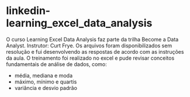# linkedin-learning_excel_data_analysis

O curso Learning Excel Data Analysis faz parte da trilha Become a Data Analyst. Instrutor: Curt Frye.
Os arquivos foram disponibilizados sem resolução e fui desenvolvendo as respostas de acordo com as instruções da aula. O treinamento foi realizado no excel e pude revisar conceitos fundamentais de análise de dados, como:
- média, mediana e moda
- máximo, mínimo e quartis
- variância e desvio padrão
